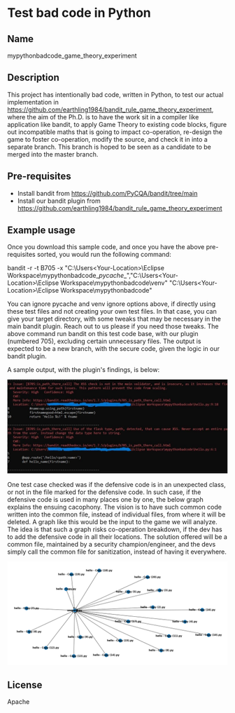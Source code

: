 # Test bad code in Python

## Name
mypythonbadcode_game_theory_experiment

## Description
This project has intentionally bad code, written in Python, to test our actual implementation in https://github.com/earthling1984/bandit_rule_game_theory_experiment, where the aim of the Ph.D. is to have the work sit in a compiler like application like bandit, to apply Game Theory to existing code blocks, figure out incompatible maths that is going to impact co-operation, re-design the game to foster co-operation, modify the source, and check it in into a separate branch. This branch is hoped to be seen as a candidate to be merged into the master branch.

## Pre-requisites
- Install bandit from https://github.com/PyCQA/bandit/tree/main
- Install our bandit plugin from https://github.com/earthling1984/bandit_rule_game_theory_experiment

## Example usage
Once you download this sample code, and once you have the above pre-requisites sorted, you would run the following command:

bandit -r -t B705 -x "C:\Users\<Your-Location>\Eclipse Workspace\mypythonbadcode\__pycache__","C:\Users\<Your-Location>\Eclipse Workspace\mypythonbadcode\venv" "C:\Users\<Your-Location>\Eclipse Workspace\mypythonbadcode"

You can ignore pycache and venv ignore options above, if directly using these test files and not creating your own test files. In that case, you can give your target directory, with some tweaks that may be necessary in the main bandit plugin. Reach out to us please if you need those tweaks. The above command run bandit on this test code base, with our plugin (numbered 705), excluding certain unnecessary files. The output is expected to be a new branch, with the secure code, given the logic in our bandit plugin.

A sample output, with the plugin's findings, is below:

![plot](./images/Sample-output.JPG)

One test case checked was if the defensive code is in an unexpected class, or not in the file marked for the defensive code. In such case, if the defensive code is used in many places one by one, the below graph explains the ensuing cacophony. The vision is to have such common code written into the common file, instead of individual files, from where it will be deleted. A graph like this would be the input to the game we will analyze. The idea is that such a graph risks co-operation breakdown, if the dev has to add the defensive code in all their locations. The solution offered will be a common file, maintained by a security champion/engineer, and the devs simply call the common file for sanitization, instead of having it everywhere.

![plot](./images/RepetitionExample.png)

## License
Apache
